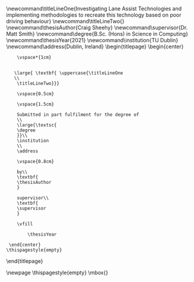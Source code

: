 \newcommand\titleLineOne{Investigating Lane Assist Technologies and implementing methodologies to recreate this technology based on poor driving behaviour}
\newcommand\titleLineTwo{}
\newcommand\thesisAuthor{Craig Sheehy}
\newcommand\supervisor{Dr. Matt Smith}
\newcommand\degree{B.Sc. (Hons) in Science in Computing}
\newcommand\thesisYear{2021}
\newcommand\institution{TU Dublin}
\newcommand\address{Dublin, Ireland}
\begin{titlepage}
    \begin{center}
    
        \vspace*{1cm}
        

       \large{ \textbf{ \uppercase{\titleLineOne 
       \\
        \titleLineTwo}}}
        
        \vspace{0.5cm}
        
        \vspace{1.5cm}
 
        Submitted in part fulfilment for the degree of
        \\
        \large{\textsc{
        \degree
        }}\\
        \institution
        \\
        \address
        
        \vspace{0.8cm}        
         
        by\\
        \textbf{
        \thesisAuthor
        }
        
        supervisor\\
        \textbf{
        \supervisor
        }
        
        \vfill
  
            \thesisYear

     \end{center}
    \thispagestyle{empty}
\end{titlepage} 

\newpage
\thispagestyle{empty}
\mbox{}
